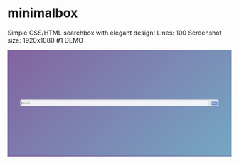 # minimalbox
Simple CSS/HTML searchbox with elegant design!
Lines: 100
Screenshot size: 1920x1080
#1 DEMO

![alt text](https://raw.githubusercontent.com/b3nsh4/minimalbox/gh-pages/minimal-2.png)
